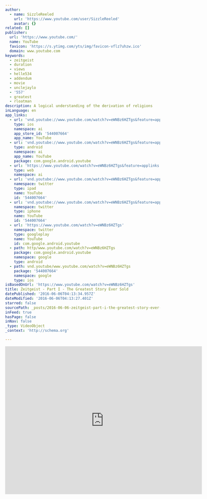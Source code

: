 ```yaml
---
author:
  - name: SizzleReeled
    url: 'https://www.youtube.com/user/SizzleReeled'
    avatar: {}
related: []
publisher:
  url: 'https://www.youtube.com/'
  name: YouTube
  favicon: 'https://s.ytimg.com/yts/img/favicon-vflz7uhzw.ico'
  domain: www.youtube.com
keywords:
  - zeitgeist
  - duration
  - views
  - helle534
  - addendum
  - movie
  - unclejaylo
  - '557'
  - greatest
  - rloatman
description: A logical understanding of the derivation of religions
inLanguage: en
app_links:
  - url: 'vnd.youtube://www.youtube.com/watch?v=eWNBz6HZTgs&feature=applinks'
    type: ios
    namespace: ai
    app_store_id: '544007664'
    app_name: YouTube
  - url: 'vnd.youtube://www.youtube.com/watch?v=eWNBz6HZTgs&feature=applinks'
    type: android
    namespace: ai
    app_name: YouTube
    package: com.google.android.youtube
  - url: 'https://www.youtube.com/watch?v=eWNBz6HZTgs&feature=applinks'
    type: web
    namespace: ai
  - url: 'vnd.youtube://www.youtube.com/watch?v=eWNBz6HZTgs&feature=applinks'
    namespace: twitter
    type: ipad
    name: YouTube
    id: '544007664'
  - url: 'vnd.youtube://www.youtube.com/watch?v=eWNBz6HZTgs&feature=applinks'
    namespace: twitter
    type: iphone
    name: YouTube
    id: '544007664'
  - url: 'https://www.youtube.com/watch?v=eWNBz6HZTgs'
    namespace: twitter
    type: googleplay
    name: YouTube
    id: com.google.android.youtube
  - path: http/www.youtube.com/watch?v=eWNBz6HZTgs
    package: com.google.android.youtube
    namespace: google
    type: android
  - path: vnd.youtube/www.youtube.com/watch?v=eWNBz6HZTgs
    package: '544007664'
    namespace: google
    type: ios
isBasedOnUrl: 'https://www.youtube.com/watch?v=eWNBz6HZTgs'
title: Zeitgeist - Part I - The Greatest Story Ever Sold
datePublished: '2016-06-06T04:13:34.957Z'
dateModified: '2016-06-06T04:13:27.401Z'
starred: false
sourcePath: _posts/2016-06-06-zeitgeist-part-i-the-greatest-story-ever-sold.md
inFeed: true
hasPage: false
inNav: false
_type: VideoObject
_context: 'http://schema.org'

---
```

<iframe src="https://cdn.embedly.com/widgets/media.html?src=https%3A%2F%2Fwww.youtube.com%2Fembed%2FeWNBz6HZTgs%3Ffeature%3Doembed&amp;url=http%3A%2F%2Fwww.youtube.com%2Fwatch%3Fv%3DeWNBz6HZTgs&amp;image=https%3A%2F%2Fi.ytimg.com%2Fvi%2FeWNBz6HZTgs%2Fhqdefault.jpg&amp;key=b7d04c9b404c499eba89ee7072e1c4f7&amp;type=text%2Fhtml&amp;schema=youtube" width="640" height="480" scrolling="no" frameborder="0" allowfullscreen="" style=""></iframe>